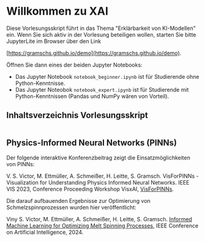 # Willkommen zu XAI

Diese Vorlesungsskript führt in das Thema "Erklärbarkeit von KI-Modellen" ein.
Wenn Sie sich aktiv in der Vorlesung beteiligen wollen, starten Sie bitte
JupyterLite im Browser über den Link

[https://gramschs.github.io/demo](https://gramschs.github.io/demo).

Öffnen Sie dann eines der beiden Jupyter Notebooks:

* Das Jupyter Notebook `notebook_beginner.ipynb` ist für Studierende ohne
Python-Kenntnisse.
* Das Jupyter Noteobok `notebook_expert.ipynb` ist für Studierende mit
Python-Kenntnissen (Pandas und NumPy wären von Vorteil).

## Inhaltsverzeichnis Vorlesungsskript

```{tableofcontents}
```

## Physics-Informed Neural Networks (PINNs)

Der folgende interaktive Konferenzbeitrag zeigt die Einsatzmöglichkeiten von
PINNs:

V. S. Victor, M. Ettmüller, A. Schmeißer, H. Leitte, S. Gramsch. VisForPINNs -
Visualization for Understanding Physics Informed Neural Networks. IEEE VIS 2023,
Conference Proceeding Workshop VisxAI,
[VisForPINNs](https://observablehq.com/@visforpinns/visualization-for-understanding-pinns).

Die darauf aufbauenden Ergebnisse zur Optimierung von Schmelzspinnprozessen
wurden hier veröffentlicht:

Viny S. Victor, M. Ettmüller, A. Schmeißer, H. Leitte, S. Gramsch. [Informed
Machine Learning for Optimizing Melt Spinning
Processes](https://ieeecai.org/2024/wp-content/pdfs/540900a717/540900a717.pdf),
IEEE Conference on Artificial Intelligence, 2024.

